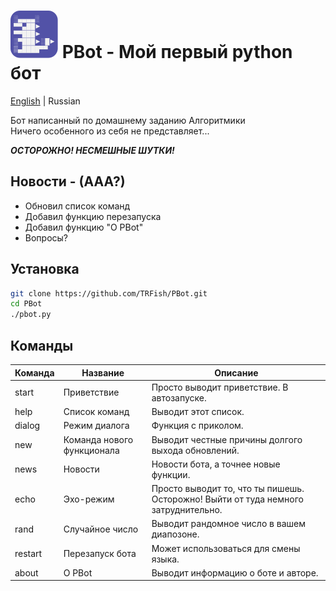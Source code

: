 # ![logo][] PBot - Мой первый python бот

[English](https://github.com/TRFish/PBot/blob/main/README.md) | Russian

Бот написанный по домашнему заданию Алгоритмики  
Ничего особенного из себя не представляет...  

***ОСТОРОЖНО! НЕСМЕШНЫЕ ШУТКИ!***

[logo]: https://raw.githubusercontent.com/TRFish/PBot/main/dino.svg

## Новости - (ААА?)
- Обновил список команд
- Добавил функцию перезапуска
- Добавил функцию "О PBot"
- Вопросы?

## Установка

```sh
git clone https://github.com/TRFish/PBot.git
cd PBot
./pbot.py
```

## Команды

| Команда | Название                   | Описание                                                                           |
| ------- | -------------------------- | ---------------------------------------------------------------------------------- |
| start   | Приветствие                | Просто выводит приветствие. В автозапуске.                                         |
| help    | Список команд              | Выводит этот список.                                                               |
| dialog  | Режим диалога              | Функция с приколом.                                                                |
| new     | Команда нового функционала | Выводит честные причины долгого выхода обновлений.                                 |
| news    | Новости                    | Новости бота, а точнее новые функции.                                              |
| echo    | Эхо-режим                  | Просто выводит то, что ты пишешь. Осторожно! Выйти от туда немного затруднительно. |
| rand    | Случайное число            | Выводит рандомное число в вашем диапозоне.                                         |
| restart | Перезапуск бота            | Может использоваться для смены языка.                                              |
| about   | О PBot                     | Выводит информацию о боте и авторе.                                                |
